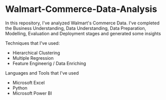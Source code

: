 # Walmart-Commerce-Data-Analysis
In this repository, I've analyzed Walmart's Commerce Data. I've completed the Business Understanding, Data Understanding, Data Preparation, Modelling, Evaluation and Deployment stages and generated some insights

Techniques that I've used:
  * Hierarchical Clustering
  * Multiple Regression
  * Feature Engineerig / Data Enriching

Languages and Tools that I've used
 * Microsoft Excel
 * Python
 * Microsoft Power BI

